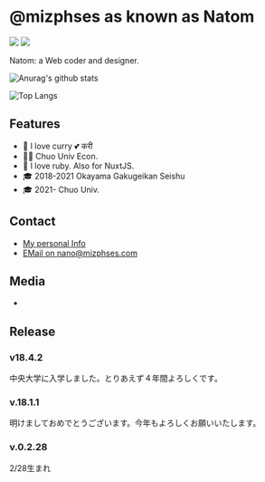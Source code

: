 # @mizphses as known as Natom
![](https://img.shields.io/badge/height-179.7-000000.svg?style=for-the-badge)
![](https://img.shields.io/badge/age-17-ff7964.svg?style=for-the-badge)

Natom: a Web coder and designer.

![Anurag's github stats](https://github-readme-stats.vercel.app/api?username=mizphses)

![Top Langs](https://github-readme-stats.vercel.app/api/top-langs/?username=anuraghazra)

## Features
- 🍛 I love curry 💕 करी
- 👩‍🎓 Chuo Univ Econ.
- 💎 I love ruby. Also for NuxtJS.
- 🎓 2018-2021 Okayama Gakugeikan Seishu
- 🎓 2021- Chuo Univ.

## Contact
- [My personal Info](https://www.natom.work)
- [EMail on nano@mizphses.com](mailto:nano@mizphses.com)

## Media
- [](https://www.itmedia.co.jp/news/articles/2109/03/news146.html)

## Release

### v18.4.2
中央大学に入学しました。とりあえず４年間よろしくです。

### v.18.1.1
明けましておめでとうございます。今年もよろしくお願いいたします。

### v.0.2.28
2/28生まれ
